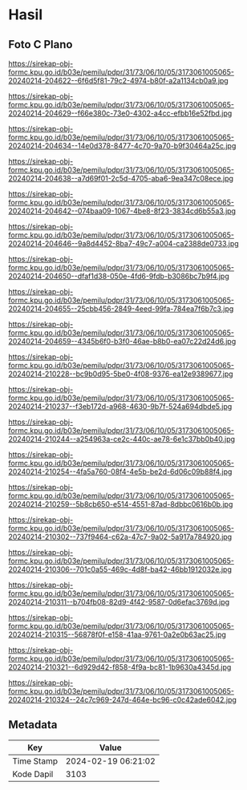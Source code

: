 # Hasil

## Foto C Plano

https://sirekap-obj-formc.kpu.go.id/b03e/pemilu/pdpr/31/73/06/10/05/3173061005065-20240214-204622--6f6d5f81-79c2-4974-b80f-a2a1134cb0a9.jpg

https://sirekap-obj-formc.kpu.go.id/b03e/pemilu/pdpr/31/73/06/10/05/3173061005065-20240214-204629--f66e380c-73e0-4302-a4cc-efbb16e52fbd.jpg

https://sirekap-obj-formc.kpu.go.id/b03e/pemilu/pdpr/31/73/06/10/05/3173061005065-20240214-204634--14e0d378-8477-4c70-9a70-b9f30464a25c.jpg

https://sirekap-obj-formc.kpu.go.id/b03e/pemilu/pdpr/31/73/06/10/05/3173061005065-20240214-204638--a7d69f01-2c5d-4705-aba6-9ea347c08ece.jpg

https://sirekap-obj-formc.kpu.go.id/b03e/pemilu/pdpr/31/73/06/10/05/3173061005065-20240214-204642--074baa09-1067-4be8-8f23-3834cd6b55a3.jpg

https://sirekap-obj-formc.kpu.go.id/b03e/pemilu/pdpr/31/73/06/10/05/3173061005065-20240214-204646--9a8d4452-8ba7-49c7-a004-ca2388de0733.jpg

https://sirekap-obj-formc.kpu.go.id/b03e/pemilu/pdpr/31/73/06/10/05/3173061005065-20240214-204650--dfaf1d38-050e-4fd6-9fdb-b3086bc7b9f4.jpg

https://sirekap-obj-formc.kpu.go.id/b03e/pemilu/pdpr/31/73/06/10/05/3173061005065-20240214-204655--25cbb456-2849-4eed-99fa-784ea7f6b7c3.jpg

https://sirekap-obj-formc.kpu.go.id/b03e/pemilu/pdpr/31/73/06/10/05/3173061005065-20240214-204659--4345b6f0-b3f0-46ae-b8b0-ea07c22d24d6.jpg

https://sirekap-obj-formc.kpu.go.id/b03e/pemilu/pdpr/31/73/06/10/05/3173061005065-20240214-210228--bc9b0d95-5be0-4f08-9376-ea12e9389677.jpg

https://sirekap-obj-formc.kpu.go.id/b03e/pemilu/pdpr/31/73/06/10/05/3173061005065-20240214-210237--f3eb172d-a968-4630-9b7f-524a694dbde5.jpg

https://sirekap-obj-formc.kpu.go.id/b03e/pemilu/pdpr/31/73/06/10/05/3173061005065-20240214-210244--a254963a-ce2c-440c-ae78-6e1c37bb0b40.jpg

https://sirekap-obj-formc.kpu.go.id/b03e/pemilu/pdpr/31/73/06/10/05/3173061005065-20240214-210254--4fa5a760-08f4-4e5b-be2d-6d06c09b88f4.jpg

https://sirekap-obj-formc.kpu.go.id/b03e/pemilu/pdpr/31/73/06/10/05/3173061005065-20240214-210259--5b8cb650-e514-4551-87ad-8dbbc0616b0b.jpg

https://sirekap-obj-formc.kpu.go.id/b03e/pemilu/pdpr/31/73/06/10/05/3173061005065-20240214-210302--737f9464-c62a-47c7-9a02-5a917a784920.jpg

https://sirekap-obj-formc.kpu.go.id/b03e/pemilu/pdpr/31/73/06/10/05/3173061005065-20240214-210306--701c0a55-469c-4d8f-ba42-46bb1912032e.jpg

https://sirekap-obj-formc.kpu.go.id/b03e/pemilu/pdpr/31/73/06/10/05/3173061005065-20240214-210311--b704fb08-82d9-4f42-9587-0d6efac3769d.jpg

https://sirekap-obj-formc.kpu.go.id/b03e/pemilu/pdpr/31/73/06/10/05/3173061005065-20240214-210315--56878f0f-e158-41aa-9761-0a2e0b63ac25.jpg

https://sirekap-obj-formc.kpu.go.id/b03e/pemilu/pdpr/31/73/06/10/05/3173061005065-20240214-210321--6d929d42-f858-4f9a-bc81-1b9630a4345d.jpg

https://sirekap-obj-formc.kpu.go.id/b03e/pemilu/pdpr/31/73/06/10/05/3173061005065-20240214-210324--24c7c969-247d-464e-bc96-c0c42ade6042.jpg


## Metadata

| Key        | Value               |
| ---------- | ------------------- |
| Time Stamp | 2024-02-19 06:21:02 |
| Kode Dapil | 3103                |



